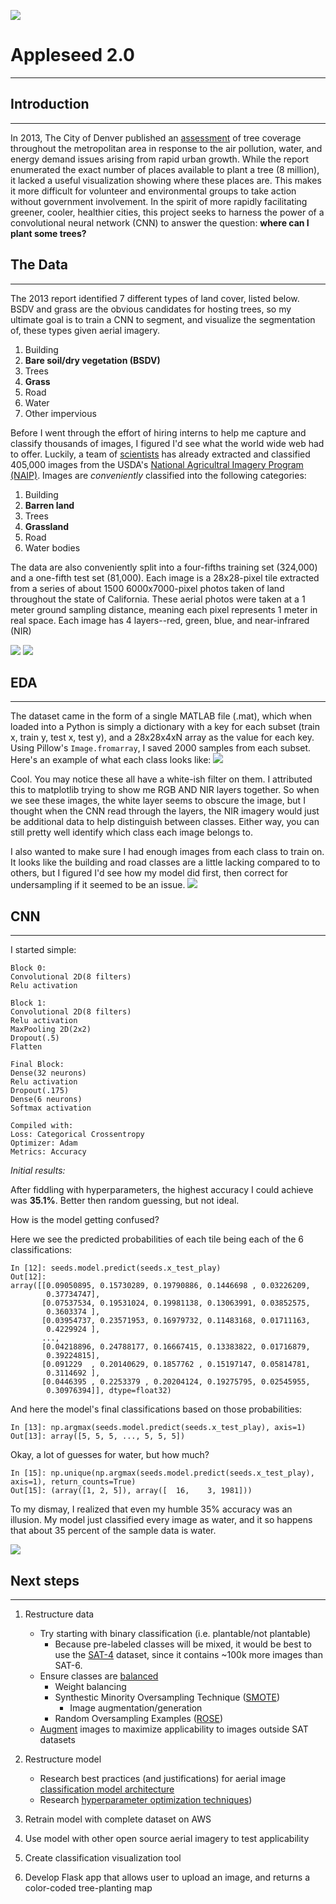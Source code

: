 
![](images/banner.png)
# Appleseed 2.0
***
## Introduction
***
In 2013, The City of Denver published an [assessment](https://www.denvergov.org/media/gis/DataCatalog/tree_canopy_assessment_2013/pdf/Tree_Canopy_Assessment_2013_Final_Report.pdf) of tree coverage throughout the metropolitan area in response to the air pollution, water, and energy demand issues arising from rapid urban growth. While the report enumerated the exact number of places available to plant a tree (8 million), it lacked a useful visualization showing where these places are. This makes it more difficult for volunteer and environmental groups to take action without government involvement. In the spirit of more rapidly facilitating greener, cooler, healthier cities, this project seeks to harness the power of a convolutional neural network (CNN) to answer the question: **where can I plant some trees?**

## The Data
***
The 2013 report identified 7 different types of land cover, listed below. BSDV and grass are the obvious candidates for hosting trees, so my ultimate goal is to train a CNN to segment, and visualize the segmentation of, these types given aerial imagery.
1. Building
2. **Bare soil/dry vegetation (BSDV)**
3. Trees
4. **Grass**
5. Road
6. Water
7. Other impervious

 Before I went through the effort of hiring interns to help me capture and classify thousands of images, I figured I'd see what the world wide web had to offer. Luckily, a team of [scientists](http://bit.csc.lsu.edu/~saikat/publications/sigproc-sp.pdf) has already extracted and classified 405,000 images from the USDA's [National Agricultral Imagery Program (NAIP)](https://www.fsa.usda.gov/Internet/FSA_File/naip_2009_info_final.pdf). Images are *conveniently* classified into the following categories:
 1. Building
 2. **Barren land**
 3. Trees
 4. **Grassland**
 5. Road
 6. Water bodies

The data are also conveniently split into a four-fifths training set (324,000) and a one-fifth test set (81,000). Each image is a 28x28-pixel tile extracted from a series of about 1500 6000x7000-pixel photos taken of land throughout the state of California. These aerial photos were taken at a 1 meter ground sampling distance, meaning each pixel represents 1 meter in real space. Each image has 4 layers--red, green, blue, and near-infrared (NIR)

![](images/grass.png) ![](images/example.png)

## EDA
***
The dataset came in the form of a single MATLAB file (.mat), which when loaded into a Python is simply a dictionary with a key for each subset (train x, train y, test x, test y), and a 28x28x4xN array as the value for each key. Using Pillow's `Image.fromarray`, I saved 2000 samples from each subset. Here's an example of what each class looks like:
![](images/classes_RGBA.png)

Cool. You may notice these all have a white-ish filter on them. I attributed this to matplotlib trying to show me RGB AND NIR layers together. So when we see these images, the white layer seems to obscure the image, but I thought when the CNN read through the layers, the NIR imagery would just be additional data to help distinguish between classes. Either way, you can still pretty well identify which class each image belongs to. 

I also wanted to make sure I had enough images from each class to train on. It looks like the building and road classes are a little lacking compared to to others, but I figured I'd see how my model did first, then correct for undersampling if it seemed to be an issue.
![](images/class_distribution.png)
 
## CNN
***
I started simple:
```
Block 0:
Convolutional 2D(8 filters)
Relu activation

Block 1:
Convolutional 2D(8 filters)
Relu activation 
MaxPooling 2D(2x2)
Dropout(.5)
Flatten

Final Block:
Dense(32 neurons)
Relu activation
Dropout(.175)
Dense(6 neurons)
Softmax activation

Compiled with:
Loss: Categorical Crossentropy
Optimizer: Adam
Metrics: Accuracy
```

*Initial results:*

After fiddling with hyperparameters, the highest accuracy I could achieve was **35.1%**. 
Better then random guessing, but not ideal. 

How is the model getting confused?

Here we see the predicted probabilities of each tile being each of the 6 classifications:
```
In [12]: seeds.model.predict(seeds.x_test_play)                                                                             
Out[12]: 
array([[0.09050895, 0.15730289, 0.19790886, 0.1446698 , 0.03226209,
        0.37734747],
       [0.07537534, 0.19531024, 0.19981138, 0.13063991, 0.03852575,
        0.3603374 ],
       [0.03954737, 0.23571953, 0.16979732, 0.11483168, 0.01711163,
        0.4229924 ],
       ...,
       [0.04218896, 0.24788177, 0.16667415, 0.13383822, 0.01716879,
        0.39224815],
       [0.091229  , 0.20140629, 0.1857762 , 0.15197147, 0.05814781,
        0.3114692 ],
       [0.0446395 , 0.2253379 , 0.20204124, 0.19275795, 0.02545955,
        0.30976394]], dtype=float32)
```

And here the model's final classifications based on those probabilities:
```
In [13]: np.argmax(seeds.model.predict(seeds.x_test_play), axis=1)                                                          
Out[13]: array([5, 5, 5, ..., 5, 5, 5])
```
Okay, a lot of guesses for water, but how much?
```
In [15]: np.unique(np.argmax(seeds.model.predict(seeds.x_test_play), axis=1), return_counts=True)                           
Out[15]: (array([1, 2, 5]), array([  16,    3, 1981]))
```
To my dismay, I realized that even my humble 35% accuracy was an illusion. My model just classified every image as water, and it so happens that about 35 percent of the sample data is water. 

![](images/wrong2.jpg)

## Next steps
***
1. Restructure data
    - Try starting with binary classification (i.e. plantable/not plantable) 
        - Because pre-labeled classes will be mixed, it would be best to use the [SAT-4](https://csc.lsu.edu/~saikat/deepsat/) dataset, since it contains ~100k more images than SAT-6.
    - Ensure classes are [balanced](https://towardsdatascience.com/handling-imbalanced-datasets-in-deep-learning-f48407a0e758)
        - Weight balancing
        - Synthestic Minority Oversampling Technique ([SMOTE](https://medium.com/analytics-vidhya/balance-your-data-using-smote-98e4d79fcddb))
            - Image augmentation/generation
        - Random Oversampling Examples ([ROSE](https://www.analyticsvidhya.com/blog/2016/03/practical-guide-deal-imbalanced-classification-problems/))
    - [Augment](https://towardsdatascience.com/image-augmentation-using-python-numpy-opencv-and-skimage-ef027e9898da) images to maximize applicability to images outside SAT datasets

2. Restructure model
    - Research best practices (and justifications) for aerial image [classification model architecture](https://towardsdatascience.com/semantic-segmentation-of-aerial-images-using-deep-learning-90fdf4ad780)
    - Research [hyperparameter optimization techniques](https://towardsdatascience.com/understanding-hyperparameters-optimization-in-deep-learning-models-concepts-and-tools-357002a3338a)) 

3. Retrain model with complete dataset on AWS

4. Use model with other open source aerial imagery to test applicability

5. Create classification visualization tool

6. Develop Flask app that allows user to upload an image, and returns a color-coded tree-planting map









